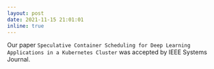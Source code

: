 ```yaml
---
layout: post
date: 2021-11-15 21:01:01
inline: true
---
```


Our paper `Speculative Container Scheduling for Deep Learning
Applications in a Kubernetes Cluster` was accepted by IEEE Systems Journal.
